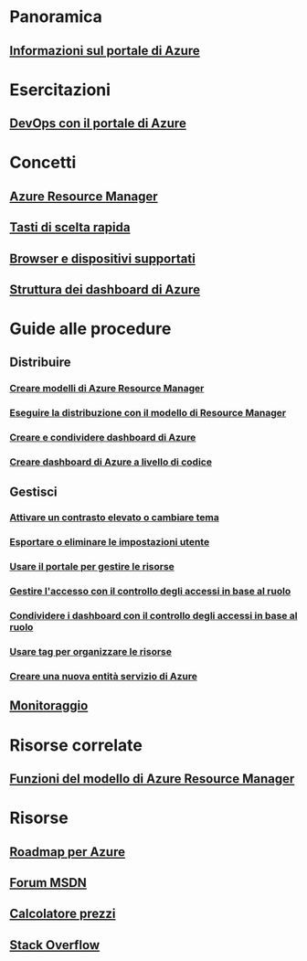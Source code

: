 # Panoramica
## [Informazioni sul portale di Azure](../azure-portal-overview.md)
# Esercitazioni
## [DevOps con il portale di Azure](tutorial-azureportal-devops.md)
# Concetti
## [Azure Resource Manager](../azure-resource-manager/resource-group-overview.md)
## [Tasti di scelta rapida](azure-portal-keyboard-shortcuts.md)
## [Browser e dispositivi supportati](azure-portal-supported-browsers-devices.md)
## [Struttura dei dashboard di Azure](azure-portal-dashboards-structure.md)
# Guide alle procedure
## Distribuire
### [Creare modelli di Azure Resource Manager](../azure-resource-manager/resource-group-authoring-templates.md)
### [Eseguire la distribuzione con il modello di Resource Manager](../azure-resource-manager/resource-group-template-deploy.md)
### [Creare e condividere dashboard di Azure](azure-portal-dashboards.md)
### [Creare dashboard di Azure a livello di codice](azure-portal-dashboards-create-programmatically.md)
## Gestisci
### [Attivare un contrasto elevato o cambiare tema](azure-portal-change-theme-high-contrast.md)
### [Esportare o eliminare le impostazioni utente](azure-portal-export-delete-settings.md)
### [Usare il portale per gestire le risorse](../azure-resource-manager/resource-group-portal.md)
### [Gestire l'accesso con il controllo degli accessi in base al ruolo](../role-based-access-control/role-assignments-portal.md)
### [Condividere i dashboard con il controllo degli accessi in base al ruolo](azure-portal-dashboard-share-access.md)
### [Usare tag per organizzare le risorse](../azure-resource-manager/resource-group-using-tags.md)
### [Creare una nuova entità servizio di Azure](../azure-resource-manager/resource-group-create-service-principal-portal.md)
## [Monitoraggio](../monitoring-and-diagnostics/monitoring-overview.md)

# Risorse correlate
## [Funzioni del modello di Azure Resource Manager](../azure-resource-manager/resource-group-template-functions.md)

# Risorse
## [Roadmap per Azure](https://azure.microsoft.com/roadmap/?category=monitoring-management)
## [Forum MSDN](https://social.msdn.microsoft.com/Forums/en-US/home?forum=windowsazuremanagement) 
## [Calcolatore prezzi](https://azure.microsoft.com/pricing/calculator/)
## [Stack Overflow](http://stackoverflow.com/questions/tagged/azure-management-portal)





